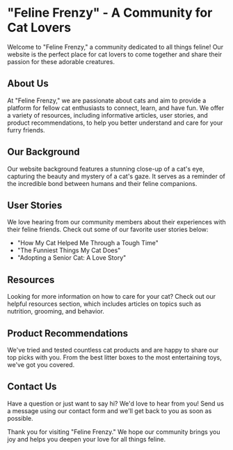 <!--font:Alegreya-->

# "Feline Frenzy" - A Community for Cat Lovers

Welcome to "Feline Frenzy," a community dedicated to all things feline! Our website is the perfect place for cat lovers to come together and share their passion for these adorable creatures. 

## About Us
At "Feline Frenzy," we are passionate about cats and aim to provide a platform for fellow cat enthusiasts to connect, learn, and have fun. We offer a variety of resources, including informative articles, user stories, and product recommendations, to help you better understand and care for your furry friends.

## Our Background
Our website background features a stunning close-up of a cat's eye, capturing the beauty and mystery of a cat's gaze. It serves as a reminder of the incredible bond between humans and their feline companions.

## User Stories
We love hearing from our community members about their experiences with their feline friends. Check out some of our favorite user stories below:

- "How My Cat Helped Me Through a Tough Time"
- "The Funniest Things My Cat Does"
- "Adopting a Senior Cat: A Love Story"

## Resources
Looking for more information on how to care for your cat? Check out our helpful resources section, which includes articles on topics such as nutrition, grooming, and behavior.

## Product Recommendations
We've tried and tested countless cat products and are happy to share our top picks with you. From the best litter boxes to the most entertaining toys, we've got you covered.

## Contact Us
Have a question or just want to say hi? We'd love to hear from you! Send us a message using our contact form and we'll get back to you as soon as possible.

Thank you for visiting "Feline Frenzy." We hope our community brings you joy and helps you deepen your love for all things feline.

<!--

Write me content for website with wallpaper which alt text is:

"A close-up of a cat’s eye"

The name/title of the page should not be 1:1 copy of the alt text but rather a real content of the website which is using this wallpaper.

- Use markdown format 
- Start with heading
- Heading should be short and concise
- The content should look like a real website 
- The website should not be about the wallpaper, wallpaper is just a related background
- Heading should be contain work "wallpaper" or "background"
- Include real sections like references, contact, user stories, etc. use things relevant to the page purpose.
- Feel free to use structure like headings, bullets, numbering, blockquotes, paragraphs, horizontal lines, etc.
- You can use formatting like bold or _italic_
- You can include UTF-8 emojis
- Links should be only #hash anchors (and you can refer to the document itself)
- Do not include images


---


# "Feline Frenzy" - A Wallpaper for Cat Lovers

Welcome to "Feline Frenzy," a website dedicated to all things feline! Our website is the perfect place for cat lovers to come together and share their passion for these adorable creatures. 

## About Us
At "Feline Frenzy," we are passionate about cats and aim to provide a platform for fellow cat enthusiasts to connect, learn, and have fun. We offer a variety of resources, including informative articles, user stories, and product recommendations, to help you better understand and care for your furry friends.

## Our Wallpaper
Our "Close-up of a Cat's Eye" wallpaper is the perfect background for any cat lover's device. The stunning image captures the beauty and mystery of a cat's gaze, making it a great conversation starter or simply a calming presence throughout your day. 

## User Stories
We love hearing from our community members about their experiences with their feline friends. Check out some of our favorite user stories below:

- "How My Cat Helped Me Through a Tough Time"
- "The Funniest Things My Cat Does"
- "Adopting a Senior Cat: A Love Story"

## Resources
Looking for more information on how to care for your cat? Check out our helpful resources section, which includes articles on topics such as nutrition, grooming, and behavior.

## Product Recommendations
We've tried and tested countless cat products and are happy to share our top picks with you. From the best litter boxes to the most entertaining toys, we've got you covered.

## Contact Us
Have a question or just want to say hi? We'd love to hear from you! Send us a message using our contact form and we'll get back to you as soon as possible.

Thank you for visiting "Feline Frenzy." We hope our website brings you joy and helps you deepen your love for all things feline.


---


Heading should not include word "wallpaper". The website should not be about the wallpaper itself, wallpaper is just a related background, rewrite whole content.


---


# "Feline Frenzy" - A Community for Cat Lovers

Welcome to "Feline Frenzy," a community dedicated to all things feline! Our website is the perfect place for cat lovers to come together and share their passion for these adorable creatures. 

## About Us
At "Feline Frenzy," we are passionate about cats and aim to provide a platform for fellow cat enthusiasts to connect, learn, and have fun. We offer a variety of resources, including informative articles, user stories, and product recommendations, to help you better understand and care for your furry friends.

## Our Background
Our website background features a stunning close-up of a cat's eye, capturing the beauty and mystery of a cat's gaze. It serves as a reminder of the incredible bond between humans and their feline companions.

## User Stories
We love hearing from our community members about their experiences with their feline friends. Check out some of our favorite user stories below:

- "How My Cat Helped Me Through a Tough Time"
- "The Funniest Things My Cat Does"
- "Adopting a Senior Cat: A Love Story"

## Resources
Looking for more information on how to care for your cat? Check out our helpful resources section, which includes articles on topics such as nutrition, grooming, and behavior.

## Product Recommendations
We've tried and tested countless cat products and are happy to share our top picks with you. From the best litter boxes to the most entertaining toys, we've got you covered.

## Contact Us
Have a question or just want to say hi? We'd love to hear from you! Send us a message using our contact form and we'll get back to you as soon as possible.

Thank you for visiting "Feline Frenzy." We hope our community brings you joy and helps you deepen your love for all things feline.

-->
